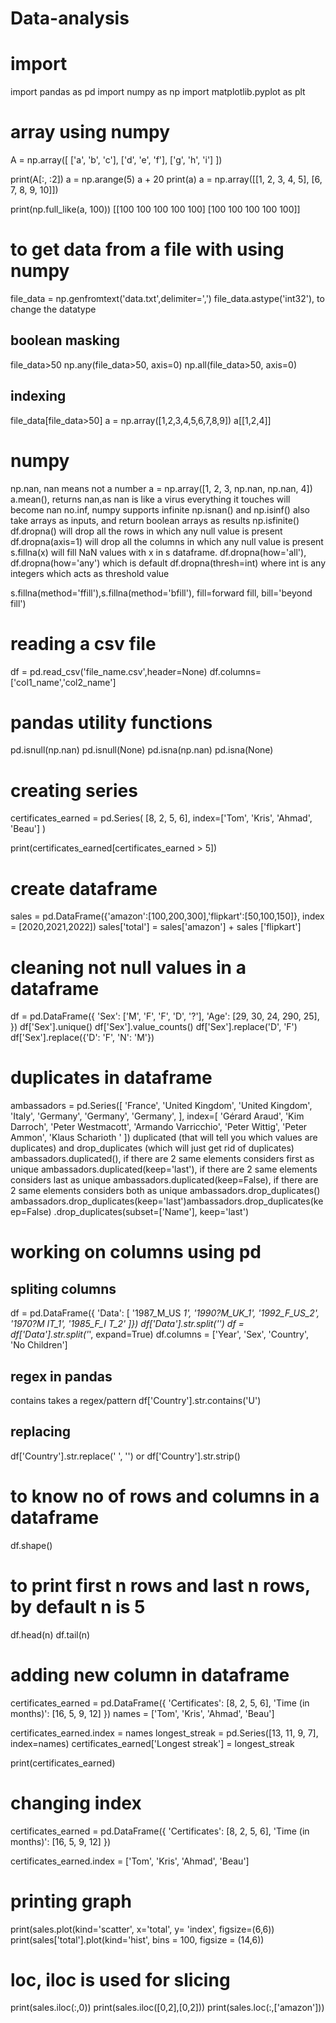 # Data-analysis
# import
import pandas as pd
import numpy as np
import matplotlib.pyplot as plt

# array using numpy
A = np.array([
    ['a', 'b', 'c'],
    ['d', 'e', 'f'],
    ['g', 'h', 'i']
])

print(A[:, :2])
a = np.arange(5)
a + 20
print(a)
a = np.array([[1, 2, 3, 4, 5], [6, 7, 8, 9, 10]])

print(np.full_like(a, 100))
[[100 100 100 100 100]
[100 100 100 100 100]]
# to get data from a file with using numpy
file_data = np.genfromtext('data.txt',delimiter=',')
file_data.astype('int32'), to change the datatype
## boolean masking
file_data>50
np.any(file_data>50, axis=0)
np.all(file_data>50, axis=0)
## indexing 
file_data[file_data>50]
a = np.array([1,2,3,4,5,6,7,8,9])
a[[1,2,4]]

# numpy
np.nan, nan means not a number
a = np.array([1, 2, 3, np.nan, np.nan, 4])
a.mean(), returns nan,as nan is like a virus everything it touches will become nan
no.inf, numpy supports infinite
np.isnan() and np.isinf() also take arrays as inputs, and return boolean arrays as results
np.isfinite()
df.dropna() will drop all the rows in which any null value is present
df.dropna(axis=1) will drop all the columns in which any null value is present
s.fillna(x) will fill NaN values with x in s dataframe.
df.dropna(how='all'), df.dropna(how='any') which is default
df.dropna(thresh=int) where int is any integers which acts as threshold value

s.fillna(method='ffill'),s.fillna(method='bfill'), fill=forward fill, bill='beyond fill')
# reading a csv file
df = pd.read_csv('file_name.csv',header=None)
df.columns=['col1_name','col2_name']
# pandas utility functions 
pd.isnull(np.nan)
pd.isnull(None)
pd.isna(np.nan)
pd.isna(None)
# creating series
certificates_earned = pd.Series(
    [8, 2, 5, 6],
    index=['Tom', 'Kris', 'Ahmad', 'Beau']
)

print(certificates_earned[certificates_earned > 5])
# create dataframe
sales = pd.DataFrame({'amazon':[100,200,300],'flipkart':[50,100,150]}, index = [2020,2021,2022])
sales['total'] = sales['amazon'] + sales ['flipkart']
# cleaning not null values in a dataframe
df = pd.DataFrame({
    'Sex': ['M', 'F', 'F', 'D', '?'],
    'Age': [29, 30, 24, 290, 25],
})
df['Sex'].unique()
df['Sex'].value_counts()
df['Sex'].replace('D', 'F')
df['Sex'].replace({'D': 'F', 'N': 'M'})
# duplicates in dataframe
ambassadors = pd.Series([
    'France',
    'United Kingdom',
    'United Kingdom',
    'Italy',
    'Germany',
    'Germany',
    'Germany',
], index=[
    'Gérard Araud',
    'Kim Darroch',
    'Peter Westmacott',
    'Armando Varricchio',
    'Peter Wittig',
    'Peter Ammon',
    'Klaus Scharioth '
])
duplicated (that will tell you which values are duplicates) and drop_duplicates (which will just get rid of duplicates)
ambassadors.duplicated(), if there are 2 same elements considers first as unique
ambassadors.duplicated(keep='last'), if there are 2 same elements considers last as unique
ambassadors.duplicated(keep=False), if there are 2 same elements considers both as unique
ambassadors.drop_duplicates()
ambassadors.drop_duplicates(keep='last')ambassadors.drop_duplicates(keep=False)
.drop_duplicates(subset=['Name'], keep='last')
# working on columns using pd
## spliting columns 
df = pd.DataFrame({
    'Data': [
        '1987_M_US _1',
        '1990?_M_UK_1',
        '1992_F_US_2',
        '1970?_M_   IT_1',
        '1985_F_I  T_2'
]})
df['Data'].str.split('_')
df = df['Data'].str.split('_', expand=True)
df.columns = ['Year', 'Sex', 'Country', 'No Children']
## regex in pandas
contains takes a regex/pattern
df['Country'].str.contains('U')
## replacing
df['Country'].str.replace(' ', '')
or
df['Country'].str.strip()
# to know no of rows and columns in a dataframe
df.shape()
# to print first n rows and last n rows, by default n is 5
df.head(n)
df.tail(n)
# adding new column in dataframe
certificates_earned = pd.DataFrame({
    'Certificates': [8, 2, 5, 6],
    'Time (in months)': [16, 5, 9, 12]
})
names = ['Tom', 'Kris', 'Ahmad', 'Beau']

certificates_earned.index = names
longest_streak = pd.Series([13, 11, 9, 7], index=names)
certificates_earned['Longest streak'] = longest_streak

print(certificates_earned)

# changing index
certificates_earned = pd.DataFrame({
    'Certificates': [8, 2, 5, 6],
    'Time (in months)': [16, 5, 9, 12]
})

certificates_earned.index = ['Tom', 'Kris', 'Ahmad', 'Beau']
# printing graph
print(sales.plot(kind='scatter', x='total', y= 'index', figsize=(6,6))
print(sales['total'].plot(kind='hist', bins = 100, figsize = (14,6))
# loc, iloc is used for slicing 
print(sales.iloc(:,0))
print(sales.iloc([0,2],[0,2]))
print(sales.loc(:,['amazon']))




